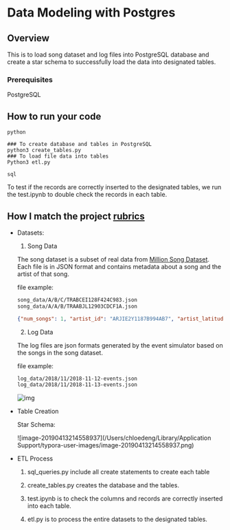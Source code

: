 # Data Modeling with Postgres



## Overview

This is to load song dataset and log files into PostgreSQL database and create a  star schema to successfully load the data into designated tables. 

### Prerequisites

PostgreSQL

## How to run your code

`python `

```shell
### To create database and tables in PostgreSQL
python3 create_tables.py
### To load file data into tables
Python3 etl.py
```

`sql`

To test if the records are correctly inserted to the designated tables, we run the test.ipynb to double check the records in each table. 

## How I match the project [rubrics](https://review.udacity.com/#!/rubrics/2500/view)

- Datasets:

  1) Song Data

  The song dataset is a subset of real data from  [Million Song Dataset](https://labrosa.ee.columbia.edu/millionsong/). Each file is in JSON format and contains metadata about a song and the artist of that song. 

  file example:

  ```txt
  song_data/A/B/C/TRABCEI128F424C983.json
  song_data/A/A/B/TRAABJL12903CDCF1A.json
  ```

  ```json
  {"num_songs": 1, "artist_id": "ARJIE2Y1187B994AB7", "artist_latitude": null, "artist_longitude": null, "artist_location": "", "artist_name": "Line Renaud", "song_id": "SOUPIRU12A6D4FA1E1", "title": "Der Kleine Dompfaff", "duration": 152.92036, "year": 0}
  ```

  2) Log Data

  The log files are json formats generated by the event simulator based on the songs in the song dataset. 

  file example:

  ```txt
  log_data/2018/11/2018-11-12-events.json
  log_data/2018/11/2018-11-13-events.json
  ```

  ![img](https://s3.amazonaws.com/video.udacity-data.com/topher/2019/February/5c6c15e9_log-data/log-data.png)

  

- Table Creation

  Star Schema:

  ![image-20190413214558937](/Users/chloedeng/Library/Application Support/typora-user-images/image-20190413214558937.png)

  

- ETL Process

  1) sql_queries.py include all create statements to create each table

  2) create_tables.py creates the database and the tables. 

  3) test.ipynb is to check the columns and records are correctly inserted into each table. 

  4) etl.py is to process the entire datasets to the designated tables. 

  

  

